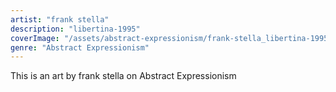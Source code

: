 ```yaml
---
artist: "frank stella"
description: "libertina-1995"
coverImage: "/assets/abstract-expressionism/frank-stella_libertina-1995.jpg"
genre: "Abstract Expressionism"
---
```

This is an art by frank stella on Abstract Expressionism

